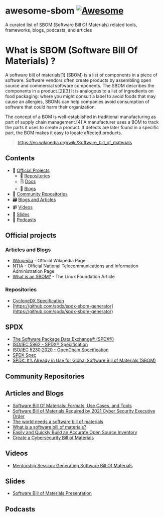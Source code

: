 # awesome-sbom [![Awesome](https://awesome.re/badge.svg)](https://awesome.re)
A curated list of SBOM (Software Bill Of Materials) related tools, frameworks, blogs, podcasts, and articles

# What is SBOM (Software Bill Of Materials) ? 

A software bill of materials[1] (SBOM) is a list of components in a piece of software. Software vendors often create products by assembling open source and commercial software components. The SBOM describes the components in a product.[2][3] It is analogous to a list of ingredients on food packaging: where you might consult a label to avoid foods that may cause an allergies, SBOMs can help companies avoid consumption of software that could harm their organization.

The concept of a BOM is well-established in traditional manufacturing as part of supply chain management.[4] A manufacturer uses a BOM to track the parts it uses to create a product. If defects are later found in a specific part, the BOM makes it easy to locate affected products.
> https://en.wikipedia.org/wiki/Software_bill_of_materials

## Contents

- 💼 [Official Projects](#official-projects)
    - 📂 [Repositories](#repositories)
    - 🗒️ [Docs](#docs)
    - 📰 [Blogs](#blogs-and-articles)
- 🐾 [Community Repositories](#community-repositories)
- 🗃️ [Blogs and Articles](#blogs-and-articles)
- 📹 [Videos](#videos)
- 📑 [Slides](#slides)
- 🎤 [Podcasts](#podcasts)

## Official projects

### Articles and Blogs

- [Wikipedia](https://en.wikipedia.org/wiki/Software_bill_of_materials) - Official Wikipedia Page
- [NTIA](https://www.ntia.gov/SBOM) - Official National Telecommunications and Information Administration Page
- [What is an SBOM?](https://www.linuxfoundation.org/blog/what-is-an-sbom/) - The Linux Foundation Article

### Repositories

- [CycloneDX Specification](https://github.com/CycloneDX/specification)
- [https://github.com/spdx/spdx-sbom-generator](https://github.com/spdx/spdx-sbom-generator)

## SPDX

- [The Software Package Data Exchange® (SPDX®)](https://spdx.dev/)
- [ISO/IEC 5962 - SPDX® Specification](https://www.iso.org/standard/81870.html)
- [ISO/IEC 5230:2020 - OpenChain Specification](https://www.iso.org/standard/81039.html)
- [SPDX Spec](https://spdx.github.io/spdx-spec/)
- [SPDX: It’s Already in Use for Global Software Bill of Materials (SBOM)](https://www.linuxfoundation.org/blog/spdx-its-already-in-use-for-global-software-bill-of-materials-sbom-and-supply-chain-security/)

## Community Repositories

## Articles and Blogs

- [Software Bill Of Materials: Formats, Use Cases, and Tools](https://fossa.com/blog/software-bill-of-materials-formats-use-cases-tools/)
- [Software Bill of Materials Required by 2021 Cyber Security Executive Order](https://fossa.com/blog/software-bill-of-materials-formats-use-cases-tools/)
- [The world needs a software bill of materials](https://news.ycombinator.com/item?id=26529619)
- [What is a software bill of materials?](https://www.synopsys.com/blogs/software-security/software-bill-of-materials-bom/)
- [Easily and Quickly Build an Accurate Open Source Inventory](https://www.revenera.com/software-composition-analysis/business-solutions/bill-of-materials.html)
- [Create a Cybersecurity Bill of Materials](https://www.promenadesoftware.com/blog/create-a-software-bill-of-materials)

## Videos

- [Mentorship Session: Generating Software Bill Of Materials](https://www.youtube.com/watch?v=EVnQ4Riecy8)

## Slides

- [Software Bill of Materials Presentation](https://csrc.nist.gov/CSRC/media/Projects/cyber-supply-chain-risk-management/documents/SSCA/Spring_2019/8MayAM2.3_Software_Bill_of_Materials_Robert_Martin_05_08_19_clean.pdf)

## Podcasts
